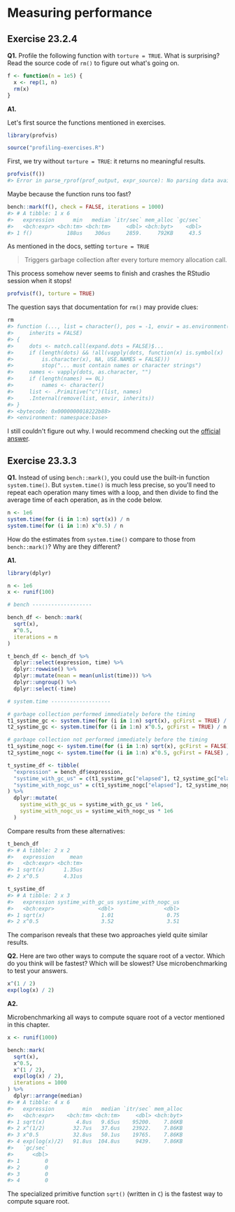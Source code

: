 # Measuring performance



## Exercise 23.2.4

**Q1.** Profile the following function with `torture = TRUE`. What is surprising? Read the source code of `rm()` to figure out what's going on.


```r
f <- function(n = 1e5) {
  x <- rep(1, n)
  rm(x)
}
```

**A1.** 

Let's first source the functions mentioned in exercises.


```r
library(profvis)

source("profiling-exercises.R")
```

First, we try without `torture = TRUE`: it returns no meaningful results. 


```r
profvis(f())
#> Error in parse_rprof(prof_output, expr_source): No parsing data available. Maybe your function was too fast?
```

Maybe because the function runs too fast?


```r
bench::mark(f(), check = FALSE, iterations = 1000)
#> # A tibble: 1 x 6
#>   expression      min   median `itr/sec` mem_alloc `gc/sec`
#>   <bch:expr> <bch:tm> <bch:tm>     <dbl> <bch:byt>    <dbl>
#> 1 f()           188us    306us     2859.     792KB     43.5
```

As mentioned in the docs, setting `torture = TRUE`

> Triggers garbage collection after every torture memory allocation call.

This process somehow never seems to finish and crashes the RStudio session when it stops!


```r
profvis(f(), torture = TRUE)
```

The question says that documentation for `rm()` may provide clues:


```r
rm
#> function (..., list = character(), pos = -1, envir = as.environment(pos), 
#>     inherits = FALSE) 
#> {
#>     dots <- match.call(expand.dots = FALSE)$...
#>     if (length(dots) && !all(vapply(dots, function(x) is.symbol(x) || 
#>         is.character(x), NA, USE.NAMES = FALSE))) 
#>         stop("... must contain names or character strings")
#>     names <- vapply(dots, as.character, "")
#>     if (length(names) == 0L) 
#>         names <- character()
#>     list <- .Primitive("c")(list, names)
#>     .Internal(remove(list, envir, inherits))
#> }
#> <bytecode: 0x0000000018222b88>
#> <environment: namespace:base>
```

I still couldn't figure out why. I would recommend checking out the [official answer](https://advanced-r-solutions.rbind.io/measuring-performance.html#profiling).

## Exercise 23.3.3

**Q1.** Instead of using `bench::mark()`, you could use the built-in function `system.time()`. But `system.time()` is much less precise, so you'll need to repeat each operation many times with a loop, and then divide to find the average time of each operation, as in the code below.


```r
n <- 1e6
system.time(for (i in 1:n) sqrt(x)) / n
system.time(for (i in 1:n) x^0.5) / n
```
    
How do the estimates from `system.time()` compare to those from `bench::mark()`? Why are they different?

**A1.** 


```r
library(dplyr)

n <- 1e6
x <- runif(100)

# bench -------------------

bench_df <- bench::mark(
  sqrt(x),
  x^0.5,
  iterations = n
)

t_bench_df <- bench_df %>%
  dplyr::select(expression, time) %>%
  dplyr::rowwise() %>%
  dplyr::mutate(mean = mean(unlist(time))) %>%
  dplyr::ungroup() %>%
  dplyr::select(-time)

# system.time -------------------

# garbage collection performed immediately before the timing
t1_systime_gc <- system.time(for (i in 1:n) sqrt(x), gcFirst = TRUE) / n
t2_systime_gc <- system.time(for (i in 1:n) x^0.5, gcFirst = TRUE) / n

# garbage collection not performed immediately before the timing
t1_systime_nogc <- system.time(for (i in 1:n) sqrt(x), gcFirst = FALSE) / n
t2_systime_nogc <- system.time(for (i in 1:n) x^0.5, gcFirst = FALSE) / n

t_systime_df <- tibble(
  "expression" = bench_df$expression,
  "systime_with_gc_us" = c(t1_systime_gc["elapsed"], t2_systime_gc["elapsed"]),
  "systime_with_nogc_us" = c(t1_systime_nogc["elapsed"], t2_systime_nogc["elapsed"])
) %>%
  dplyr::mutate(
    systime_with_gc_us = systime_with_gc_us * 1e6,
    systime_with_nogc_us = systime_with_nogc_us * 1e6
  )
```

Compare results from these alternatives:


```r
t_bench_df
#> # A tibble: 2 x 2
#>   expression     mean
#>   <bch:expr> <bch:tm>
#> 1 sqrt(x)      1.35us
#> 2 x^0.5        4.31us

t_systime_df
#> # A tibble: 2 x 3
#>   expression systime_with_gc_us systime_with_nogc_us
#>   <bch:expr>              <dbl>                <dbl>
#> 1 sqrt(x)                  1.01                 0.75
#> 2 x^0.5                    3.52                 3.51
```

The comparison reveals that these two approaches yield quite similar results.

**Q2.** Here are two other ways to compute the square root of a vector. Which do you think will be fastest? Which will be slowest? Use microbenchmarking to test your answers.


```r
x^(1 / 2)
exp(log(x) / 2)
```

**A2.**

Microbenchmarking all ways to compute square root of a vector mentioned in this chapter.


```r
x <- runif(1000)

bench::mark(
  sqrt(x),
  x^0.5,
  x^(1 / 2),
  exp(log(x) / 2),
  iterations = 1000
) %>%
  dplyr::arrange(median)
#> # A tibble: 4 x 6
#>   expression         min   median `itr/sec` mem_alloc
#>   <bch:expr>    <bch:tm> <bch:tm>     <dbl> <bch:byt>
#> 1 sqrt(x)          4.8us   9.65us    95200.    7.86KB
#> 2 x^(1/2)         32.7us   37.6us    23922.    7.86KB
#> 3 x^0.5           32.8us   50.1us    19765.    7.86KB
#> 4 exp(log(x)/2)   91.8us  104.8us     9439.    7.86KB
#>   `gc/sec`
#>      <dbl>
#> 1        0
#> 2        0
#> 3        0
#> 4        0
```

The specialized primitive function `sqrt()` (written in `C`) is the fastest way to compute square root.
